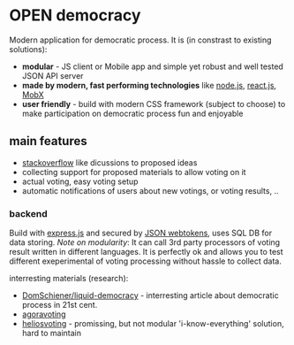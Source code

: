 # OPEN democracy

Modern application for democratic process. It is (in constrast to existing solutions):
- __modular__ - JS client or Mobile app and simple yet robust and well tested JSON API server
- __made by modern, fast performing technologies__ like [node.js](https://nodejs.org), [react.js](https://facebook.github.io/react/), [MobX](https://mobxjs.github.io/mobx/)
- __user friendly__ - build with modern CSS framework (subject to choose) to make participation on democratic process fun and enjoyable

## main features

- [stackoverflow](http://stackoverflow.com/) like dicussions to proposed ideas
- collecting support for proposed materials to allow voting on it
- actual voting, easy voting setup
- automatic notifications of users about new votings, or voting results, ..

### backend

Build with [express.js](http://expressjs.com/) and secured by [JSON webtokens](https://jwt.io/), uses SQL DB for data storing.
*Note on modularity*: It can call 3rd party processors of voting result written in different languages.
It is perfectly ok and allows you to test different exeperimental of voting processing without hassle to collect data.

interresting materials (research):
- [DomSchiener/liquid-democracy](https://medium.com/@DomSchiener/liquid-democracy-true-democracy-for-the-21st-century-7c66f5e53b6f#.yap5x7bdv) - interresting article about democratic process in 21st cent.
- [agoravoting](https://github.com/agoravoting/)
- [heliosvoting](https://vote.heliosvoting.org/) - promissing, but not modular 'i-know-everything' solution, hard to maintain
